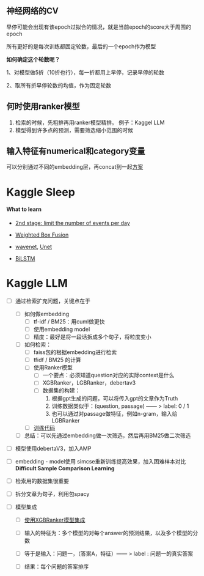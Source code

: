 ## 神经网络的CV

早停可能会出现有该epoch过拟合的情况，就是当前epoch的score大于周围的epoch

所有更好的是每次训练都固定轮数，最后的一个epoch作为模型



**如何确定这个轮数呢？**

1、对模型做5折（10折也行），每一折都用上早停，记录早停的轮数

2、取所有折早停轮数的均值，作为固定轮数



## 何时使用ranker模型

1. 检索的时候，先粗排再用ranker模型精排。 例子：Kaggel LLM
2. 模型得到许多点的预测，需要筛选缩小范围的时候



## 输入特征有numerical和category变量

可以分别通过不同的embedding层，再concat到一起[方案](https://www.kaggle.com/competitions/child-mind-institute-detect-sleep-states/discussion/459715)





# Kaggle Sleep

#### What to learn

- [2nd stage: limit the number of events per day](https://www.kaggle.com/competitions/child-mind-institute-detect-sleep-states/discussion/459627)

- [Weighted Box Fusion](https://www.kaggle.com/competitions/child-mind-institute-detect-sleep-states/discussion/459637)
- [wavenet](https://www.kaggle.com/competitions/child-mind-institute-detect-sleep-states/discussion/459598), [Unet](https://www.kaggle.com/competitions/child-mind-institute-detect-sleep-states/discussion/459637)

- [BiLSTM](https://www.kaggle.com/competitions/child-mind-institute-detect-sleep-states/discussion/459604)



# Kaggle LLM

- [ ] 通过检索扩充问题，关键点在于

  - [ ] 如何做embedding
    - [ ] tf-idf / BM25：用cuml做更快
    - [ ] 使用embedding model
    - [ ] 精度：最好是将一段话拆成多个句子，将粒度变小
  - [ ] 如何检索：
    - [ ] faiss包的根据embedding进行检索
    - [ ] tfidf / BM25 的计算
    - [ ] 使用Ranker模型
      - [ ] 一个要点：必须知道question对应的实际context是什么
      - [ ] XGBRanker，LGBRanker，debertav3
      - [ ] 数据集的构建：
        1. 根据gpt生成的问题，可以将传入gpt的文章作为Truth
        2. 训练数据类似于：(question, passage) —— >  label: 0 / 1
        3. 也可以通过对passage做特征，例如n-gram，输入给LGBRanker
    - [ ] [训练代码](https://www.kaggle.com/code/podpall/3rd-place-reranker-training)
  - [ ] 总结：可以先通过embedding做一次筛选，然后再用BM25做二次筛选
- [ ] 模型使用debertaV3，加入AMP
- [ ] embedding - model使用 simcse重新训练提高效果，加入困难样本对比**Difficult Sample Comparison Learning**
- [ ] 检索用的数据集很重要
- [ ] 拆分文章为句子，利用包spacy
- [ ] 模型集成
  - [ ] [使用XGBRanker模型集成](https://www.kaggle.com/code/sorokin/llm-xgboost-abc#%F0%9F%94%A8-XGBoost)
  - [ ] 输入的特征为：多个模型的对每个answer的预测结果，以及多个模型的分数
  - [ ] 等于是输入：问题一，（答案A，特征）—— > label : 问题一的真实答案
  - [ ] 结果：每个问题的答案排序

